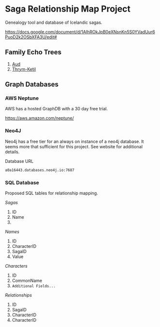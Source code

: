 # Saga Relationship Map Project

Genealogy tool and database of Icelandic sagas. 

https://docs.google.com/document/d/1AIhROkJpB0eXNsnKn5S0YVadUur6PuoD2k2OSbXFA3U/edit#



## Family Echo Trees

1. [Aud](https://www.familyecho.com/?p=START&c=10pi2u1pfw1&f=704631213868810681)
2. [Thrym-Ketil](https://familyecho.com/?p=START&c=14ojogfpxfl&f=794147246474149859)


## Graph Databases

### AWS Neptune

AWS has a hosted GraphDB with a 30 day free trial. 

https://aws.amazon.com/neptune/
### Neo4J 

Neo4j has a free tier for an always on instance of a neo4j database. It seems more that sufficient for this project. See website for additional details.

Database URL 

```txt
a0a16443.databases.neo4j.io:7687
```

### SQL Database

Proposed SQL tables for relationship mapping.

_Sagas_

1. ID
2. Name
3. <Additional Fields>

_Names_

1. ID
2. CharacterID
3. SagaID
4. Value


_Characters_

1. ID
2. CommonName
3. `Additional Fields...`

_Relationships_

1. ID
2. SagaID
3. CharacterID
4. CharacterID



